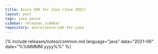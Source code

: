 ```yaml
---
title: Azure SDK for Java (June 2021)
layout: post
tags: java azure
sidebar: releases_sidebar
repository: azure/azure-sdk-for-java
---
```

{% include releases/notes/common.md language="java" data="2021-06" date="%%MMMM yyyy%%" %}
